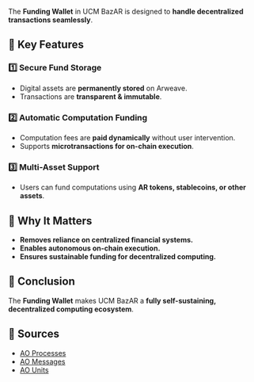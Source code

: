 The **Funding Wallet** in UCM BazAR is designed to **handle decentralized transactions seamlessly**.

## **🔹 Key Features**
### **1️⃣ Secure Fund Storage**
- Digital assets are **permanently stored** on Arweave.
- Transactions are **transparent & immutable**.

### **2️⃣ Automatic Computation Funding**
- Computation fees are **paid dynamically** without user intervention.
- Supports **microtransactions for on-chain execution**.

### **3️⃣ Multi-Asset Support**
- Users can fund computations using **AR tokens, stablecoins, or other assets**.

## **🔹 Why It Matters**
- **Removes reliance on centralized financial systems.**  
- **Enables autonomous on-chain execution.**  
- **Ensures sustainable funding for decentralized computing.**  

## **🔹 Conclusion**
The **Funding Wallet** makes UCM BazAR a **fully self-sustaining, decentralized computing ecosystem**.

## **🔹 Sources**
- [AO Processes](https://cookbook_ao.g8way.io/concepts/specs.html)
- [AO Messages](https://cookbook_ao.g8way.io/concepts/messages.html)
- [AO Units](https://cookbook_ao.g8way.io/concepts/units.html)